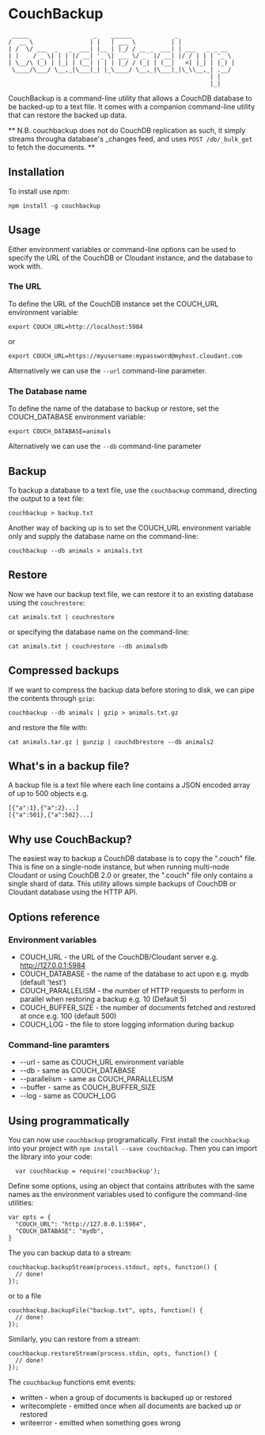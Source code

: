 # CouchBackup

```
 _____                  _    ______            _                
/  __ \                | |   | ___ \          | |               
| /  \/ ___  _   _  ___| |__ | |_/ / __ _  ___| | ___   _ _ __  
| |    / _ \| | | |/ __| '_ \| ___ \/ _` |/ __| |/ / | | | '_ \ 
| \__/\ (_) | |_| | (__| | | | |_/ / (_| | (__|   <| |_| | |_) |
 \____/\___/ \__,_|\___|_| |_\____/ \__,_|\___|_|\_\\__,_| .__/ 
                                                         | |    
                                                         |_|    
```

CouchBackup is a command-line utility that allows a CouchDB database to be backed-up to a text file. 
It comes with a companion command-line utility that can restore the backed up data.

** N.B. couchbackup does not do CouchDB replication as such, it simply streams througha database's _changes feed, and uses `POST /db/_bulk_get` to fetch the documents. **

## Installation

To install use npm:

    npm install -g couchbackup

## Usage

Either environment variables or command-line options can be used to specify the URL of the CouchDB or Cloudant instance, and the database to work with.

### The URL

To define the URL of the CouchDB instance set the COUCH_URL environment variable:

    export COUCH_URL=http://localhost:5984

or

    export COUCH_URL=https://myusername:mypassword@myhost.cloudant.com

Alternatively we can use the `--url` command-line parameter.

### The Database name

To define the name of the database to backup or restore, set the COUCH_DATABASE environment variable:

    export COUCH_DATABASE=animals

Alternatively we can use the `--db` command-line parameter

## Backup

To backup a database to a text file, use the `couchbackup` command, directing the output to a text file:

    couchbackup > backup.txt

Another way of backing up is to set the COUCH_URL environment variable only and supply the database name on the command-line:

    couchbackup --db animals > animals.txt
  
## Restore

Now we have our backup text file, we can restore it to an existing database using the `couchrestore`:

    cat animals.txt | couchrestore

or specifying the database name on the command-line:

    cat animals.txt | couchrestore --db animalsdb


## Compressed backups

If we want to compress the backup data before storing to disk, we can pipe the contents through `gzip`:

    couchbackup --db animals | gzip > animals.txt.gz

and restore the file with:

    cat animals.tar.gz | gunzip | couchdbrestore --db animals2

## What's in a backup file?

A backup file is a text file where each line contains a JSON encoded array of up to 500 objects e.g.

    [{"a":1},{"a":2}...]
    [{"a":501},{"a":502}...]


## Why use CouchBackup?

The easiest way to backup a CouchDB database is to copy the ".couch" file. This is fine on a single-node instance, but when running multi-node 
Cloudant or using CouchDB 2.0 or greater, the ".couch" file only contains a single shard of data. This utility allows simple backups of CouchDB
or Cloudant database using the HTTP API.


## Options reference

### Environment variables

* COUCH_URL - the URL of the CouchDB/Cloudant server e.g. http://127.0.0.1:5984
* COUCH_DATABASE - the name of the database to act upon e.g. mydb (default 'test')
* COUCH_PARALLELISM - the number of HTTP requests to perform in parallel when restoring a backup e.g. 10 (Default 5)
* COUCH_BUFFER_SIZE - the number of documents fetched and restored at once e.g. 100 (default 500)
* COUCH_LOG - the file to store logging information during backup

### Command-line paramters

* --url - same as COUCH_URL environment variable
* --db - same as COUCH_DATABASE 
* --parallelism - same as COUCH_PARALLELISM
* --buffer - same as COUCH_BUFFER_SIZE
* --log - same as COUCH_LOG

## Using programmatically

You can now use `couchbackup` programatically. First install the `couchbackup` into your project 
with `npm install --save couchbackup`. Then you can import the library into your code:


```
  var couchbackup = require('couchbackup');
```

Define some options, using an object that contains attributes with the same names as the environment 
variables used to configure the command-line utilities:

```
var opts = {
  "COUCH_URL": "http://127.0.0.1:5984",
  "COUCH_DATABASE": "mydb",
}
```

The you can backup data to a stream:


```
couchbackup.backupStream(process.stdout, opts, function() {
  // done!
});
```

or to a file

```
couchbackup.backupFile("backup.txt", opts, function() {
  // done!
});
```

Similarly, you can restore from a stream:

```
couchbackup.restoreStream(process.stdin, opts, function() {
  // done!
});
```

The `couchbackup` functions emit events:

* written - when a group of documents is backuped up or restored
* writecomplete - emitted once when all documents are backed up or restored
* writeerror - emitted when something goes wrong


